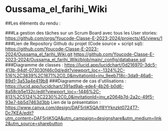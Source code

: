 # Oussama_el_farihi_Wiki

##Les éléments du rendu :

###La gestion des tâches sur un Scrum Board avec tous les User  stories:
https://github.com/orgs/Youcode-Classe-E-2023-2024/projects/45/views/1
###Lien de Repository Github du projet (Code source + script sql):
https://github.com/Youcode-Classe-E-2023-2024/Oussama_el_farihi_Wiki.git
https://github.com/Youcode-Classe-E-2023-2024/Oussama_el_farihi_Wiki/blob/main/_config/database.sql
###Diagramme de classes :
https://lucid.app/lucidchart/0d216970-3dc5-413b-94df-073030f46c0d/edit?viewport_loc=-1324%2C-516%2C3839%2C1671%2C0_0&invitationId=inv_9eeb718c-3da9-46a6-89d1-3a53a4e419b8
###Diagramme de cas d'utilisations :
https://lucid.app/lucidchart/391ad9ab-ede4-4b26-b0d6-8a58cb5e132c/edit?viewport_loc=-1446%2C-813%2C5124%2C2230%2C0_0&invitationId=inv_e2064b7d-2a2c-49f5-93e7-bb5d7463d3bb
 Lien de la présentation :
https://www.canva.com/design/DAF5rliK5QA/f8YYknzkt0724T7-Dc7KEA/edit?utm_content=DAF5rliK5QA&utm_campaign=designshare&utm_medium=link2&utm_source=sharebutton